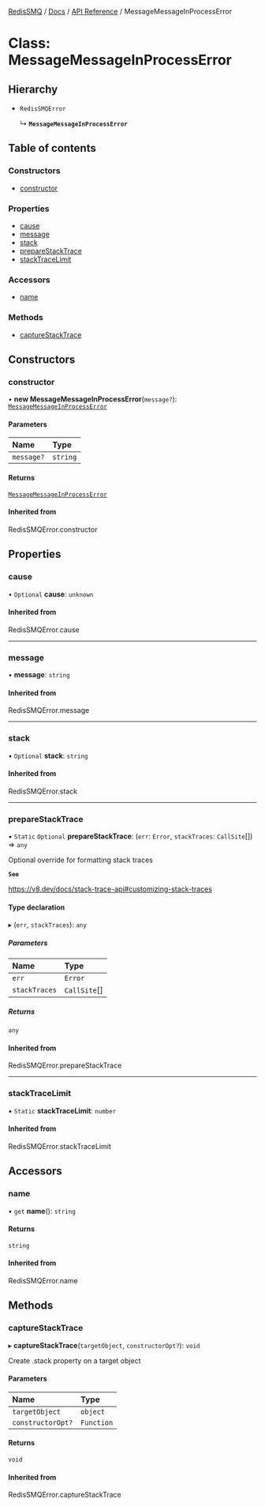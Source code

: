 [RedisSMQ](../../../README.md) / [Docs](../../README.md) / [API Reference](../README.md) / MessageMessageInProcessError

# Class: MessageMessageInProcessError

## Hierarchy

- `RedisSMQError`

  ↳ **`MessageMessageInProcessError`**

## Table of contents

### Constructors

- [constructor](MessageMessageInProcessError.md#constructor)

### Properties

- [cause](MessageMessageInProcessError.md#cause)
- [message](MessageMessageInProcessError.md#message)
- [stack](MessageMessageInProcessError.md#stack)
- [prepareStackTrace](MessageMessageInProcessError.md#preparestacktrace)
- [stackTraceLimit](MessageMessageInProcessError.md#stacktracelimit)

### Accessors

- [name](MessageMessageInProcessError.md#name)

### Methods

- [captureStackTrace](MessageMessageInProcessError.md#capturestacktrace)

## Constructors

### constructor

• **new MessageMessageInProcessError**(`message?`): [`MessageMessageInProcessError`](MessageMessageInProcessError.md)

#### Parameters

| Name | Type |
| :------ | :------ |
| `message?` | `string` |

#### Returns

[`MessageMessageInProcessError`](MessageMessageInProcessError.md)

#### Inherited from

RedisSMQError.constructor

## Properties

### cause

• `Optional` **cause**: `unknown`

#### Inherited from

RedisSMQError.cause

___

### message

• **message**: `string`

#### Inherited from

RedisSMQError.message

___

### stack

• `Optional` **stack**: `string`

#### Inherited from

RedisSMQError.stack

___

### prepareStackTrace

▪ `Static` `Optional` **prepareStackTrace**: (`err`: `Error`, `stackTraces`: `CallSite`[]) => `any`

Optional override for formatting stack traces

**`See`**

https://v8.dev/docs/stack-trace-api#customizing-stack-traces

#### Type declaration

▸ (`err`, `stackTraces`): `any`

##### Parameters

| Name | Type |
| :------ | :------ |
| `err` | `Error` |
| `stackTraces` | `CallSite`[] |

##### Returns

`any`

#### Inherited from

RedisSMQError.prepareStackTrace

___

### stackTraceLimit

▪ `Static` **stackTraceLimit**: `number`

#### Inherited from

RedisSMQError.stackTraceLimit

## Accessors

### name

• `get` **name**(): `string`

#### Returns

`string`

#### Inherited from

RedisSMQError.name

## Methods

### captureStackTrace

▸ **captureStackTrace**(`targetObject`, `constructorOpt?`): `void`

Create .stack property on a target object

#### Parameters

| Name | Type |
| :------ | :------ |
| `targetObject` | `object` |
| `constructorOpt?` | `Function` |

#### Returns

`void`

#### Inherited from

RedisSMQError.captureStackTrace
